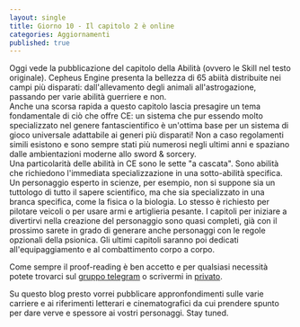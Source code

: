 ```yaml
---
layout: single
title: Giorno 10 - Il capitolo 2 è online
categories: Aggiornamenti
published: true
---
```


Oggi vede la pubblicazione del capitolo della Abilità (ovvero le Skill nel testo originale). Cepheus Engine presenta la bellezza di 65 abiità distribuite nei campi più disparati: dall'allevamento degli animali all'astrogazione, passando per varie abilità guerriere e non.  
Anche una scorsa rapida a questo capitolo lascia presagire un tema fondamentale di ciò che offre CE: un sistema che pur essendo molto specializzato nel genere fantascientifico è un'ottima base per un sistema di gioco universale adattabile ai generi più disparati! Non a caso regolamenti simili esistono e sono sempre stati più numerosi negli ultimi anni e spaziano dalle ambientazioni moderne allo sword & sorcery.  
Una particolarità delle abilità in CE sono le sette "a cascata". Sono abilità che richiedono l'immediata specializzazione in una sotto-abilità specifica. Un personaggio esperto in scienze, per esempio, non si suppone sia un tuttologo di tutto il sapere scientifico, ma che sia specializzato in una branca specifica, come la fisica o la biologia. Lo stesso è richiesto per pilotare veicoli o per usare armi e artiglieria pesante.
I capitoli per iniziare a divertirvi nella creazione del personaggio sono quasi completi, già con il prossimo sarete in grado di generare anche personaggi con le regole opzionali della psionica. Gli ultimi capitoli saranno poi dedicati all'equipaggiamento e al combattimento corpo a corpo.

Come sempre il proof-reading è ben accetto e per qualsiasi necessità potete trovarci sul [gruppo telegram](https://t.me/cepheus_engine_ita) o scrivermi in [privato](https://t.me/zeruhur).

Su questo blog presto vorrei pubblicare appronfondimenti sulle varie carriere e ai riferimenti letterari e cinematografici da cui prendere spunto per dare verve e spessore ai vostri personaggi. Stay tuned.
